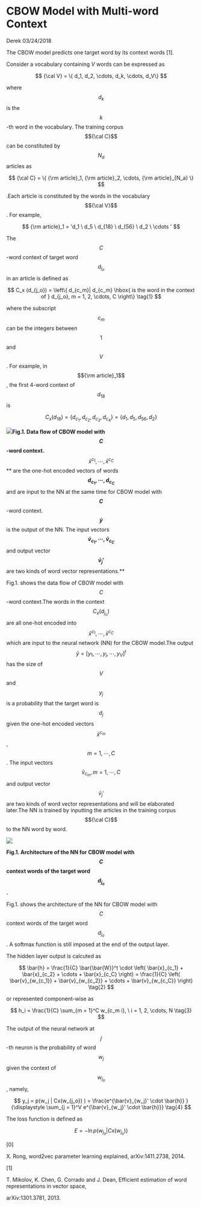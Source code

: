 # CBOW Model with Multi-word Context

Derek 03/24/2018

The CBOW model predicts one target word by its context words \[1\].

Consider a vocabulary containing _V_ words can be expressed as


$$
{\cal V} = \{ d_1, d_2, \cdots, d_k, \cdots, d_V\}
$$


where $$d_k$$ is the  $$k$$-th word in the vocabulary. The training corpus $${\cal C}$$  can be constituted by $$N_a$$ articles as


$$
{\cal C} = \{ {\rm article}_1, {\rm article}_2, \cdots, {\rm article}_{N_a} \}
$$


.Each article is constituted by the words in the vocabulary $${\cal V}$$. For example,


$$
{\rm article}_1 = 'd_1 \ d_5 \ d_{18} \ d_{56} \ d_2 \ \cdots '
$$


The $$C$$-word context of target word $$d_{j_o}$$ in an article is defined as


$$
C_x (d_{j_o}) = \left\{ d_{c_m}| d_{c_m} \hbox{ is the word in the context of } d_{j_o}, m = 1, 2, \cdots, C \right\} \tag{1}
$$


where the subscript $$c_m$$ can be the integers between $$1$$ and $$V$$. For example, in $${\rm article}_1$$, the first 4-word context of $$d_{18}$$ is


$$
C_x (d_{18}) = \{ d_{c_1}, d_{c_2}, d_{c_3}, d_{c_4} \} = \{ d_1, d_5, d_56, d_2 \}
$$


![](/assets/data_flow_of_CBOW_C_word_context_1.jpg)**Fig.1. Data flow of CBOW model with **$$C$$**-word context.**$$\bar{x}^{c_1}, \cdots, \bar{x}^{c_C}$$** are the one-hot encoded vectors of words **$$d_{c_1}, \cdots, d_{c_C}$$** and are input to the NN at the same time for CBOW model with **$$C$$**-word context. **$$\bar{y}$$** is the output of the NN. The input vectors **$$\bar{v}_{c_1}, \cdots, \bar{v}_{c_C}$$** and output vector **$$\bar{v}_j'$$** are two kinds of word vector representations.**

Fig.1. shows the  data flow of CBOW model with $$C$$-word context.The words in the context $$C_x(d_{j_o})$$ are all one-hot encoded into $$\bar{x}^{c_1}, \cdots, \bar{x}^{c_C}$$ which are input to the neural network \(NN\) for the CBOW model.The output $$\bar{y} = [y_1, \cdots, y_j, \cdots, y_V]^t$$ has the size of $$V$$ and $$y_j$$ is a probability that the target word is $$d_j$$ given the one-hot encoded vectors $$\bar{x}^{c_m}$$, $$m = 1,\cdots, C$$. The input vectors $$\bar{v}_{c_m}, m = 1, \cdots, C$$ and output vector $$\bar{v}_j'$$ are two  kinds of word vector representations and will be elaborated later.The NN is trained by inputting the articles in the training corpus $${\cal C}$$ to the NN word by word.

![](/assets/CBOW_cword.png)

**Fig.1. Architecture of the NN for CBOW model with **$$C$$** context words of the target word **$$d_{j_o}$$**.**

Fig.1. shows the architecture of the NN for CBOW model with $$C$$ context words of the target word $$d_{j_o}$$. A softmax function is still imposed at the end of the output layer.

The hidden layer output is calcuted as


$$
\bar{h} = \frac{1}{C} \bar{\bar{W}}^t \cdot \left( \bar{x}_{c_1} + \bar{x}_{c_2} + \cdots + \bar{x}_{c_C} \right)
 = \frac{1}{C} \left( \bar{v}_{w_{c_1}} + \bar{v}_{w_{c_2}} + \cdots + \bar{v}_{w_{c_C}} \right) \tag{2}
$$


or represented component-wise as


$$
h_i = \frac{1}{C} \sum_{m = 1}^C w_{c_m i}, \ i = 1, 2, \cdots, N 
\tag{3}
$$


The output of the neural network at $$j$$-th neuron is the probability of word $$w_j$$ given the context of $$w_{j_o}$$, namely,


$$
y_j = p(w_j | Cx(w_{j_o}) ) = \frac{e^{\bar{v}_{w_j}' \cdot \bar{h}} }{\displaystyle \sum_{j = 1}^V e^{\bar{v}_{w_j}' \cdot \bar{h}}} \tag{4}
$$


The loss function is defined as


$$
E = -\ln p(w_{j_o}| Cx(w_{j_o})) \tag{5}
$$


\[0\]

X. Rong, word2vec parameter learning explained, arXiv:1411.2738, 2014.

\[1\]

T. Mikolov, K. Chen, G. Corrado and J. Dean, Efficient estimation of word representations in vector space,

arXiv:1301.3781, 2013.

